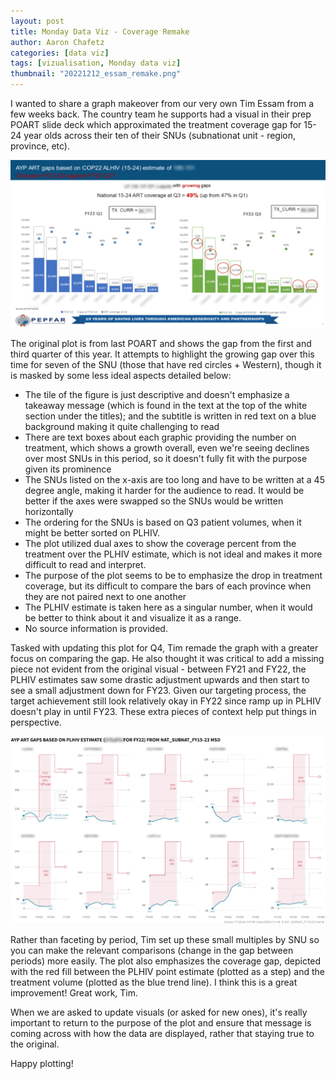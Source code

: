 ```yaml
---
layout: post
title: Monday Data Viz - Coverage Remake
author: Aaron Chafetz
categories: [data viz]
tags: [vizualisation, Monday data viz]
thumbnail: "20221212_essam_remake.png"
---
```


I wanted to share a graph makeover from our very own Tim Essam from a few weeks back. The country team he supports had a visual in their prep POART slide deck which approximated the treatment coverage gap for 15-24 year olds across their ten of their SNUs (subnationat unit - region, province, etc). 

![original plot](/assets/img/posts/20221212_essam_original.png)

The original plot is from last POART and shows the gap from the first and third quarter of this year. It attempts to highlight the growing gap over this time for seven of the SNU (those that have red circles + Western), though it is masked by some less ideal aspects detailed below:

  - The tile of the figure is just descriptive and doesn't emphasize a takeaway message (which is found in the text at the top of the white section under the titles); and the subtitle is written in red text on a blue background making it quite challenging to read
  - There are text boxes about each graphic providing the number on treatment, which shows a growth overall, even we're seeing declines over most SNUs in this period, so it doesn't fully fit with the purpose given its prominence
  - The SNUs listed on the x-axis are too long  and have to be written at a 45 degree angle, making it harder for the audience to read. It would be better if the axes were swapped so the SNUs would be written horizontally
  - The ordering for the SNUs is based on Q3 patient volumes, when it might be better sorted on PLHIV.
  - The plot utilized dual axes to show the coverage percent from the treatment over the PLHIV estimate, which is not ideal and makes it more difficult to read and interpret.
  - The purpose of the plot seems to be to emphasize the drop in treatment coverage, but its difficult to compare the bars of each province when they are not paired next to one another
  - The PLHIV estimate is taken here as a singular number, when it would be better to think about it and visualize it as a range.
  - No source information is provided.

Tasked with updating this plot for Q4, Tim remade the graph with a greater focus on comparing the gap. He also thought it was critical to add a missing piece not evident from the original visual - between FY21 and FY22, the PLHIV estimates saw some drastic adjustment upwards and then start to see a small adjustment down for FY23. Given our targeting process, the target achievement still look relatively okay in FY22 since ramp up in PLHIV doesn't play in until FY23. These extra pieces of context help put things in perspective. 

![remake plot](/assets/img/posts/20221212_essam_remake.png)

Rather than faceting by period, Tim set up these small multiples by SNU so you can make the relevant comparisons (change in the gap between periods) more easily. The plot also emphasizes the coverage gap, depicted with the red fill between the PLHIV point estimate (plotted as a step) and the treatment volume (plotted as the blue trend line).  I think this is a great improvement! Great work, Tim.

When we are asked to update visuals (or asked for new ones), it's really important to return to the purpose of the plot and ensure that message is coming across with how the data are displayed, rather that staying true to the original.

Happy plotting!